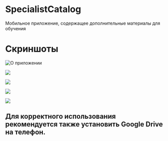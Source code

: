 # SpecialistCatalog
Мобильное приложение, содержащее дополнительные материалы для обучения

# Скриншоты
![О приложении](https://github.com/FantaCola49/SpecialistCatalog/blob/master/Demo/0_About.jpg)

![](https://github.com/FantaCola49/SpecialistCatalog/blob/master/Demo/1_Menu.jpg)

![](https://github.com/FantaCola49/SpecialistCatalog/blob/master/Demo/2_SII.jpg)

![](https://github.com/FantaCola49/SpecialistCatalog/blob/master/Demo/3_SII.jpg)

![](https://github.com/FantaCola49/SpecialistCatalog/blob/master/Demo/4_XOR.jpg)


## Для корректного использования рекомендуется также установить Google Drive на телефон.
